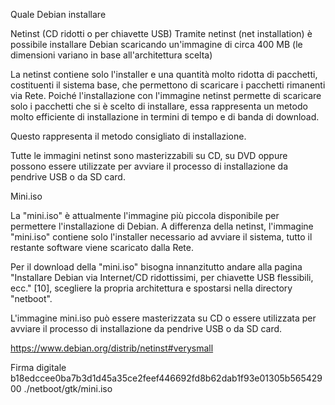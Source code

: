 Quale Debian installare

Netinst (CD ridotti o per chiavette USB)
Tramite netinst (net installation) è possibile installare Debian scaricando un'immagine di circa 400 MB (le dimensioni variano in base all'architettura scelta)

La netinst contiene solo l'installer e una quantità molto ridotta di pacchetti, costituenti il sistema base, che permettono di scaricare i pacchetti rimanenti via Rete.
Poiché l'installazione con l'immagine netinst permette di scaricare solo i pacchetti che si è scelto di installare, essa rappresenta un metodo molto efficiente di installazione in termini di tempo e di banda di download.

Questo rappresenta il metodo consigliato di installazione.

Tutte le immagini netinst sono masterizzabili su CD, su DVD oppure possono essere utilizzate per avviare il processo di installazione da pendrive USB o da SD card. 

Mini.iso

La "mini.iso" è attualmente l'immagine più piccola disponibile per permettere l'installazione di Debian. A differenza della netinst, l'immagine "mini.iso" contiene solo l'installer necessario ad avviare il sistema, tutto il restante software viene scaricato dalla Rete.

Per il download della "mini.iso" bisogna innanzitutto andare alla pagina "Installare Debian via Internet/CD ridottissimi, per chiavette USB flessibili, ecc." [10], scegliere la propria architettura e spostarsi nella directory "netboot".

L'immagine mini.iso può essere masterizzata su CD o essere utilizzata per avviare il processo di installazione da pendrive USB o da SD card. 

https://www.debian.org/distrib/netinst#verysmall

Firma digitale
b18edccee0ba7b3d1d45a35ce2feef446692fd8b62dab1f93e01305b56542900  ./netboot/gtk/mini.iso